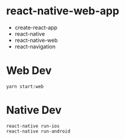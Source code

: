 # react-native-web-app

* create-react-app
* react-native
* react-native-web
* react-navigation

# Web Dev
```
yarn start:web
```

# Native Dev
```
react-native run-ios
react-native run-android
```

